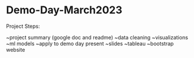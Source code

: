 # Demo-Day-March2023

Project Steps:

~project summary (google doc and readme)
~data cleaning
~visualizations
~ml models
~apply to demo day present
~slides
~tableau
~bootstrap website

